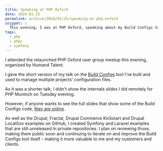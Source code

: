 ```yaml
---
title: Speaking at PHP Oxford
date: 2024-01-25
permalink: archive/2024/01/25/speaking-at-php-oxford
snippet: |
  This evening, I was at PHP Oxford, speaking about my Build Configs tool.
tags:
  - php
  - phpc
  - symfony
---
```


I attended the relaunched PHP Oxford user group meetup this evening, organised by Humand Talent.

I gave the short version of my talk on the [Build Configs] tool I've built and used to manage multiple projects' configuration files.

As it was a shorter talk, I didn't show the internals slides I did remotely for PHP Muninch on Tuesday evening.

However, if anyone wants to see the full slides that show some of the Build Configs code, [they are online][talk].

As well as the Drupal, Fractal, Drupal Commerce Kickstart and Drupal LocalGov examples on GitHub, I created Symfony and Laravel examples that are still unreleased in private repositories. I plan on reviewing those, making them public soon and continuing to iterate on and improve the Build Configs tool itself - making it more valuable to me and my customers and clients.

[build configs]: {{site.url}}/build-configs
[talk]: {{site.url}}/talks/building-build-configs
